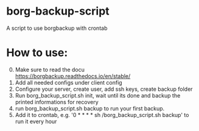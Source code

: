 # borg-backup-script
A script to use borgbackup with crontab


# How to use:
0. Make sure to read the docu https://borgbackup.readthedocs.io/en/stable/
1. Add all needed configs under client config
2. Configure your server, create user, add ssh keys, create backup folder
3. Run borg_backup_script.sh init, wait until its done and backup the printed informations for recovery
4. run borg_backup_script.sh backup to run your first backup. 
5. Add it to crontab, e.g. '0 * * * * sh /borg_backup_script.sh backup' to run it every hour


